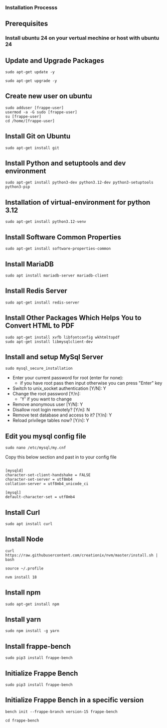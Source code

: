 ### Installation Processs

## Prerequisites
### Install ubuntu 24 on your vertual mechine or host with ubuntu 24

## Update and Upgrade Packages

```
sudo apt-get update -y
```

```
sudo apt-get upgrade -y
```
## Create new user on ubuntu

```
sudo adduser [frappe-user]
usermod -a -G sudo [frappe-user]
su [frappe-user] 
cd /home/[frappe-user]
```


## Install Git on Ubuntu

```
sudo apt-get install git
```
## Install Python and setuptools and dev environment

```
sudo apt-get install python3-dev python3.12-dev python3-setuptools python3-pip
```

## Installation of virtual-environment for python 3.12

```
sudo apt-get install python3.12-venv
```

## Install Software Common Properties 

```
sudo apt-get install software-properties-common

```

## Install MariaDB

```
sudo apt install mariadb-server mariadb-client

```

## Install Redis Server

```
sudo apt-get install redis-server
```

## Install Other Packages Which Helps You to Convert HTML to PDF

```
sudo apt-get install xvfb libfontconfig wkhtmltopdf
sudo apt-get install libmysqlclient-dev
```

## Install and setup MySql Server
 
```
sudo mysql_secure_installation
```

 * Enter your current password for root (enter for none):
   * if you have root pass then input otherwise you can press "Enter" key
 * Switch to unix_socket authentication [Y/N]: Y
 * Change the root password [Y/n]: 
   * 'Y' if you want to change
 * Remove anonymous user [Y/N]: Y
 * Disallow root login remotely? [Y/n]: N
 * Remove test database and access to it? [Y/n]: Y
 * Reload privilege tables now? [Y/n]: Y

## Edit you mysql config file 

```
sudo nano /etc/mysql/my.cnf
```

Copy this below section and past in to your config file

```

[mysqld]
character-set-client-handshake = FALSE
character-set-server = utf8mb4
collation-server = utf8mb4_unicode_ci

[mysql]
default-character-set = utf8mb4

```

## Install Curl

```
sudo apt install curl
```

## Install Node

```
curl https://raw.githubusercontent.com/creationix/nvm/master/install.sh | bash

source ~/.profile

nvm install 18
```

## Install npm

```
sudo apt-get install npm

```

## Install yarn

```
sudo npm install -g yarn

```

## Install frappe-bench

```
sudo pip3 install frappe-bench
```

## Initialize Frappe Bench

```
sudo pip3 install frappe-bench
```

## Initialize Frappe Bench in a specific version

```
bench init --frappe-branch version-15 frappe-bench
```

```
cd frappe-bench
```
